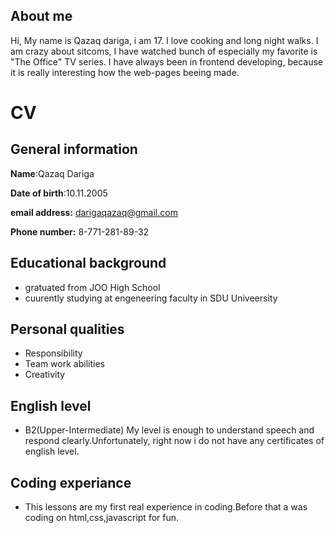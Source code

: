 
## About me

Hi, My name is Qazaq dariga, i am 17. I love cooking and long night walks. I am crazy about sitcoms, I have watched bunch of especially my favorite is "The Office" TV series. I have always been in frontend developing, because it is really interesting how the web-pages beeing made.

# CV
## General information
 **Name**:Qazaq Dariga 

**Date of birth**:10.11.2005

 **email address:** darigaqazaq@gmail.com

 **Phone number:** 8-771-281-89-32

 ## Educational background

+ gratuated from JOO High School
+ cuurently studying at engeneering faculty in SDU Univeersity

## Personal qualities
+ Responsibility
+ Team work abilities
+ Creativity

## English level
+ B2(Upper-Intermediate)
My level is enough to understand speech and respond clearly.Unfortunately, right now i do not have any certificates of english level.

## Coding experiance
+ This lessons are my first real experience in coding.Before that a was coding on html,css,javascript for fun.


